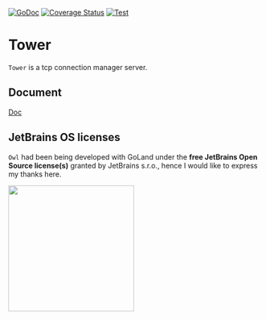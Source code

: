 [![GoDoc][1]][2]
[![Coverage Status][3]][4]
[![Test][5]][6]

[1]: https://godoc.org/github.com/go-tower/tower?status.svg

[2]: https://pkg.go.dev/github.com/go-tower/tower

[3]: https://coveralls.io/repos/github/go-tower/tower/badge.svg?branch=master
[4]: https://coveralls.io/github/go-tower/tower?branch=master

[5]: https://github.com/go-tower/tower/actions/workflows/test.yaml/badge.svg?branch=master
[6]: https://github.com/go-tower/tower/actions/workflows/test.yaml

# Tower

`Tower` is a tcp connection manager server.

## Document
[Doc](https://github.com/go-tower/doc)

## JetBrains OS licenses

`Owl` had been being developed with GoLand under the **free JetBrains Open Source license(s)** granted by JetBrains s.r.o., hence I would like to express my thanks here.

<a href="https://www.jetbrains.com/?from=LastOrder" target="_blank"><img src="https://github.com/gsxhnd/resources/blob/master/jetbrains-variant-4.png?raw=true" width="250" align="middle"/></a>